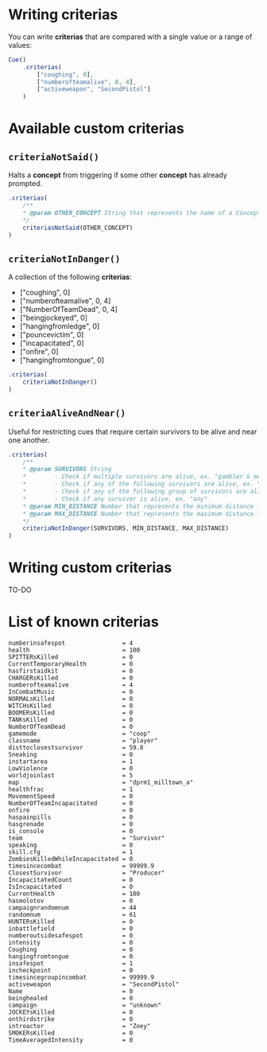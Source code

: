 # Writing **criterias**

You can write **criterias** that are compared with a single value or a range of values:

```javascript
Cue()
    .criterias(
        ["coughing", 0],
        ["numberofteamalive", 0, 4],
        ["activeweapon", "SecondPistol"]
    )
```

# Available custom criterias

## **`criteriaNotSaid()`**

Halts a **concept** from triggering if some other **concept** has already prompted.

```javascript
.criterias(
    /**
    * @param OTHER_CONCEPT String that represents the name of a Concept
    */
    criteriasNotSaid(OTHER_CONCEPT)
)
```

## **`criteriaNotInDanger()`**

A collection of the following **criterias**:

*    ["coughing", 0]
*    ["numberofteamalive", 0, 4]
*    ["NumberOfTeamDead", 0, 4]
*    ["beingjockeyed", 0]
*    ["hangingfromledge", 0]
*    ["pouncevictim", 0]
*    ["incapacitated", 0]
*    ["onfire", 0]
*    ["hangingfromtongue", 0]

```javascript
.criterias(
    criteriaNotInDanger()
)
```

## **`criteriaAliveAndNear()`**

Useful for restricting cues that require certain survivors to be alive and near one another.

```javascript
.criterias(
    /**
    * @param SURVIVORS String
    *        - Check if multiple survivors are alive, ex. "gambler & mechanic & producer"
    *        - Check if any of the following survivors are alive, ex. "gambler | mechanic"
    *        - Check if any of the following group of survivors are alive, ex. "gambler & mechanic | gambler & coach"
    *        - Check if any survivor is alive, ex. "any"
    * @param MIN_DISTANCE Number that represents the minimum distance from the orator to another survivor
    * @param MAX_DISTANCE Number that represents the maximum distance from the orator to another survivor
    */
    criteriaNotInDanger(SURVIVORS, MIN_DISTANCE, MAX_DISTANCE)
)
```

# Writing custom criterias

TO-DO

# List of known criterias

```
numberinsafespot                = 4
health                          = 100
SPITTERsKilled                  = 0
CurrentTemporaryHealth          = 0
hasfirstaidkit                  = 0
CHARGERsKilled                  = 0
numberofteamalive               = 4
InCombatMusic                   = 0
NORMALsKilled                   = 0
WITCHsKilled                    = 0
BOOMERsKilled                   = 0
TANKsKilled                     = 0
NumberOfTeamDead                = 0
gamemode                        = "coop"
classname                       = "player"
disttoclosestsurvivor           = 59.8
Sneaking                        = 0
instartarea                     = 1
LowViolence                     = 0
worldjoinlast                   = 5
map                             = "dprm1_milltown_a"
healthfrac                      = 1
MovementSpeed                   = 0
NumberOfTeamIncapacitated       = 0
onfire                          = 0
haspainpills                    = 0
hasgrenade                      = 0
is_console                      = 0
team                            = "Survivor"
speaking                        = 0
skill.cfg                       = 1
ZombiesKilledWhileIncapacitated = 0
timesincecombat                 = 99999.9
ClosestSurvivor                 = "Producer"
IncapacitatedCount              = 0
IsIncapacitated                 = 0
CurrentHealth                   = 100
hasmolotov                      = 0
campaignrandomnum               = 44
randomnum                       = 61
HUNTERsKilled                   = 0
inbattlefield                   = 0
numberoutsidesafespot           = 0
intensity                       = 0
Coughing                        = 0
hangingfromtongue               = 0
insafespot                      = 1
incheckpoint                    = 0
timesincegroupincombat          = 99999.9
activeweapon                    = "SecondPistol"
Name                            = 0
beinghealed                     = 0
campaign                        = "unknown"
JOCKEYsKilled                   = 0
onthirdstrike                   = 0
introactor                      = "Zoey"
SMOKERsKilled                   = 0
TimeAveragedIntensity           = 0
```